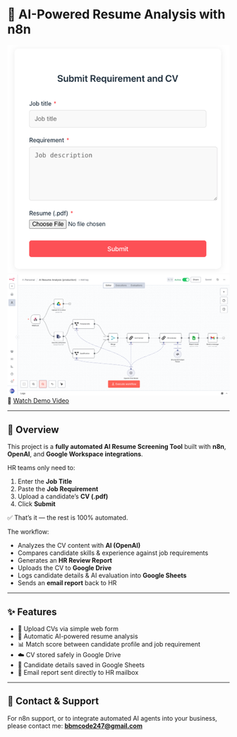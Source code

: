 # 🚀 AI-Powered Resume Analysis with n8n

![Demo Screenshot](public/form_demo.png)
![workflow](public/workflow.png)
🎥 [Watch Demo Video](public/demo.mp4)

---

## 📌 Overview

This project is a **fully automated AI Resume Screening Tool** built with **n8n**, **OpenAI**, and **Google Workspace integrations**.  

HR teams only need to:
1. Enter the **Job Title**
2. Paste the **Job Requirement**
3. Upload a candidate’s **CV (.pdf)**
4. Click **Submit**

✅ That’s it — the rest is 100% automated.  

The workflow:
- Analyzes the CV content with **AI (OpenAI)**
- Compares candidate skills & experience against job requirements
- Generates an **HR Review Report**
- Uploads the CV to **Google Drive**
- Logs candidate details & AI evaluation into **Google Sheets**
- Sends an **email report** back to HR

---

## ✨ Features

- 📂 Upload CVs via simple web form  
- 🤖 Automatic AI-powered resume analysis  
- 📊 Match score between candidate profile and job requirement  
- ☁️ CV stored safely in Google Drive  
- 📑 Candidate details saved in Google Sheets  
- 📧 Email report sent directly to HR mailbox  

---

## 📩 Contact & Support

For n8n support, or to integrate automated AI agents into your business, please contact me: **bbmcode247@gmail.com**

